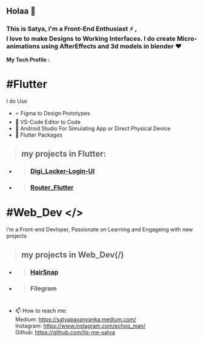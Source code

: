 ## Holaa 👋
<h3>This is Satya, i'm a Front-End Enthusiast ⚡ ,<br>I love to make Designs to Working Interfaces. I do create Micro-animations using AfterEffects and 3d models in blender ♥</h3>

<b>My Tech Profile :</b>
#
# #Flutter 
I do Use
- ⭐ Figma to Design Prototypes
- 💪 VS-Code Editor to Code
- 📱 Android Studio For Simulating App or Direct Physical Device
- 📮 Flutter Packages  
>## my projects in Flutter:
-  >### <a href="https://github.com/its-me-satya/Digi_Locker-Login-UI">Digi_Locker-Login-UI</a>
-    >### <a href="https://github.com/its-me-satya/Router_Flutter/tree/stage-v.1.0/demo">Router_Flutter</a>
#

# #Web_Dev </>
i'm a Front-end Devloper, Passionate on Learning and Engageing with new projects
>## my projects in Web_Dev(/)
- >###  <a href="https://hairsnap.herokuapp.com/">HairSnap</a>
- >### Filegram


#


- 📫 How to reach me:
<br>Medium: https://satyapavanvanka.medium.com/
<br>Instagram: https://www.instagram.com/echoo_man/
<br>Github: https://github.com/its-me-satya


